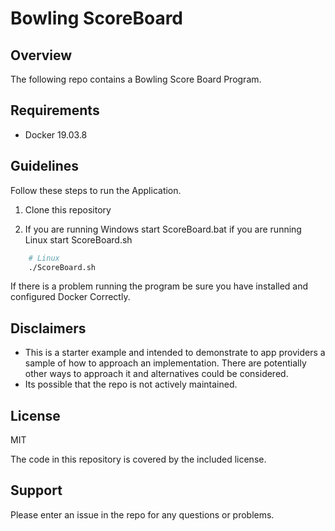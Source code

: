 # Bowling ScoreBoard

## Overview
The following repo contains a Bowling Score Board Program.

## Requirements
* Docker 19.03.8

## Guidelines
Follow these steps to run the Application.

1. Clone this repository

2. If you are running Windows start ScoreBoard.bat if you are running Linux start ScoreBoard.sh
```bash
	# Linux
	./ScoreBoard.sh

```
If there is a problem running the program be sure you have installed and configured Docker Correctly.

## Disclaimers
* This is a starter example and intended to demonstrate to app providers a sample of how to approach an implementation. There are potentially other ways to approach it and alternatives could be considered. 
* Its possible that the repo is not actively maintained.

## License
MIT

The code in this repository is covered by the included license.

## Support
Please enter an issue in the repo for any questions or problems. 